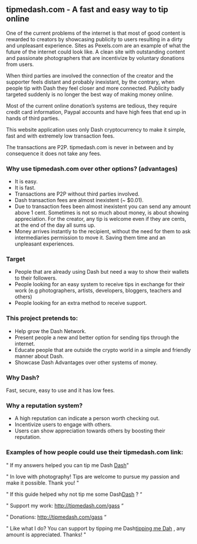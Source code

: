 ## tipmedash.com - A fast and easy way to tip online

One of the current problems of the internet is that most of good content is rewarded to creators by showcasing publicity to users resulting in a dirty and unpleasant experience. Sites as Pexels.com are an example of what the future of the internet could look like. A clean site with outstanding content and passionate photographers that are incentivize by voluntary donations from users.

When third parties are involved the connection of the creator and the supporter feels distant and probably inexistant, by the contrary, when people tip with Dash they feel closer and more connected. Publicity badly targeted suddenly is no longer the best way of making money online.

Most of the current online donation’s systems are tedious, they require credit card information, Paypal accounts and have high fees that end up in hands of third parties. 

This website application uses only Dash cryptocurrency to make it simple, fast and with extremely low transaction fees. 

The transactions are P2P. tipmedash.com is never in between and by consequence it does not take any fees.

### Why use tipmedash.com over other options? (advantages)

*   It is easy.
*   It is fast.
*   Transactions are P2P without third parties involved.
*   Dash transaction fees are almost inexistent (~ $0.01).
*   Due to transaction fees been almost inexistent you can send any amount above 1 cent. Sometimes is not so much about money, is about showing appreciation. For the creator, any tip is welcome even if they are cents, at the end of the day all sums up.
*   Money arrives instantly to the recipient, without the need for them to ask intermediaries permission to move it. Saving them time and an unpleasant experiences.

### Target

*   People that are already using Dash but need a way to show their wallets to their followers.
*   People looking for an easy system to receive tips in exchange for their work (e.g photographers, artists, developers, bloggers, teachers and others)
* People looking for an extra method to receive support.

### This project pretends to:

*   Help grow the Dash Network.
*   Present people a new and better option for sending tips through the internet.
*   Educate people that are outside the crypto world in a simple and friendly manner about Dash.
*   Showcase Dash Advantages over other systems of money.

### Why Dash?

Fast, secure, easy to use and it has low fees.

### Why a reputation system?

* A high reputation can indicate a person worth checking out. 
* Incentivize users to engage with others.
* Users can show appreciation towards others by boosting their reputation.

### Examples of how people could use their tipmedash.com link:

" If my answers helped you can tip me Dash [Dash](http://tipmedash.com/gass)"

" In love with photography! Tips are welcome to pursue my passion and make it possible. Thank you! "

" If this guide helped why not tip me some Dash[Dash](http://tipmedash.com/gass) ? “

" Support my work: http://tipmedash.com/gass “

" Donations: http://tipmedash.com/gass  “

" Like what I do? You can support by tipping me Dash[tipping me Dah](http://tipmedash.com/gass) , any amount is appreciated. Thanks! "